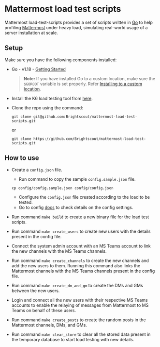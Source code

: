# Mattermost load test scripts

Mattermost load-test-scripts provides a set of scripts written in [Go](https://golang.org/) to help profiling [Mattermost](https://github.com/mattermost/mattermost-server) under heavy load, simulating real-world usage of a server installation at scale.

## Setup

Make sure you have the following components installed:  

- Go - v1.18 - [Getting Started](https://golang.org/doc/install)
    > **Note:** If you have installed Go to a custom location, make sure the `$GOROOT` variable is set properly. Refer [Installing to a custom location](https://golang.org/doc/install#install).

- Install the K6 load testing tool from [here](https://k6.io/docs/get-started/installation).

- Clone the repo using the command:
    ```
    git clone git@github.com:Brightscout/mattermost-load-test-scripts.git
    ``` 
    or 
    ```
    git clone https://github.com/Brightscout/mattermost-load-test-scripts.git
    ```

## How to use
- Create a `config.json` file.
    - Run command to copy the sample `config.sample.json` file.
    ```
    cp config/config.sample.json config/config.json
    ```
    - Configure the `config.json` file created according to the load to be tested.
    - Go to config [docs](docs/config.md) to check details on the config settings.

- Run command `make build` to create a new binary file for the load test scripts.

- Run command `make create_users` to create new users with the details present in the config file.

- Connect the system admin account with an MS Teams account to link the new channels with the MS Teams channels.

- Run command `make create_channels` to create the new channels and add the new users to them. Running this command also links the Mattermost channels with the MS Teams channels present in the config file.

- Run command `make create_dm_and_gm` to create the DMs and GMs between the new users.

- Login and connect all the new users with their respective MS Teams accounts to enable the relaying of messages from Mattermost to MS Teams on behalf of these users.

- Run command `make create_posts` to create the random posts in the Mattermost channels, DMs, and GMs.

- Run command `make clear_store` to clear all the stored data present in the temporary database to start load testing with new details.
